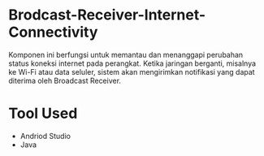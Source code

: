 # Brodcast-Receiver-Internet-Connectivity
Komponen ini berfungsi untuk memantau dan menanggapi perubahan status koneksi internet pada perangkat. Ketika jaringan berganti, misalnya ke Wi-Fi atau data seluler, sistem akan mengirimkan notifikasi yang dapat diterima oleh Broadcast Receiver.

# Tool Used
- Andriod Studio
- Java
